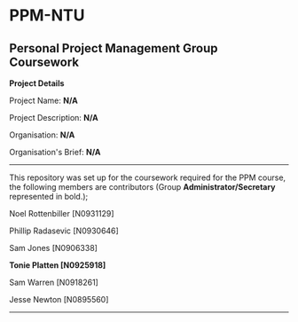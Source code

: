 # PPM-NTU
Personal Project Management Group Coursework
-----------------------------------------------------------------------------------------------------------------------------------------------------------------------------------
**Project Details**

Project Name: **N/A**

Project Description: **N/A**

Organisation: **N/A**

Organisation's Brief: **N/A**


-----------------------------------------------------------------------------------------------------------------------------------------------------------------------------------

This repository was set up for the coursework required for the PPM course, the following members are contributors (Group **Administrator/Secretary** represented in bold.);

Noel Rottenbiller [N0931129]

Phillip Radasevic [N0930646]

Sam Jones         [N0906338]

**Tonie Platten     [N0925918]**

Sam Warren        [N0918261]

Jesse Newton      [N0895560]

-----------------------------------------------------------------------------------------------------------------------------------------------------------------------------------
